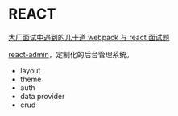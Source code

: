 # REACT

[大厂面试中遇到的几十道 webpack 与 react 面试题](https://juejin.im/post/6844904031735775245)

[react-admin](https://marmelab.com/react-admin/Readme.html)，定制化的后台管理系统。

- layout
- theme
- auth
- data provider
- crud
